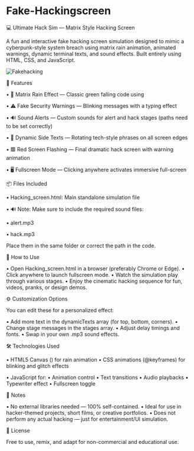 # Fake-Hackingscreen
💻 Ultimate Hack Sim — Matrix Style Hacking Screen

A fun and interactive fake hacking screen simulation designed to mimic a cyberpunk-style system breach using matrix rain animation, animated warnings, dynamic terminal texts, and sound effects. Built entirely using HTML, CSS, and JavaScript.

![Fakehacking](https://github.com/user-attachments/assets/c981419a-6698-4ce7-b640-3c5c4e00b130)

🎯 Features

• 💚 Matrix Rain Effect — Classic green falling code using <canvas>

• ⚠️ Fake Security Warnings — Blinking messages with a typing effect

• 🔊 Sound Alerts — Custom sounds for alert and hack stages (paths need to be set correctly)

• 🧱 Dynamic Side Texts — Rotating tech-style phrases on all screen edges

• 🟥 Red Screen Flashing — Final dramatic hack screen with warning animation

• 🖥️ Fullscreen Mode — Clicking anywhere activates immersive full-screen

📦 Files Included

• Hacking_screen.html: Main standalone simulation file

• 🔊 Note: Make sure to include the required sound files: 

• alert.mp3

• hack.mp3

Place them in the same folder or correct the path in the code.

🚀 How to Use

• Open Hacking_screen.html in a browser (preferably Chrome or Edge).
• Click anywhere to launch fullscreen mode.
• Watch the simulation play through various stages.
• Enjoy the cinematic hacking sequence for fun, videos, pranks, or design demos.

⚙️ Customization Options

You can edit these for a personalized effect:

• Add more text in the dynamicTexts array (for top, bottom, corners).
• Change stage messages in the stages array.
• Adjust delay timings and fonts.
• Swap in your own .mp3 sound effects.

🛠️ Technologies Used

• HTML5 Canvas (<canvas>) for rain animation
• CSS animations (@keyframes) for blinking and glitch effects

• JavaScript for: 
• Animation control
• Text transitions
• Audio playbacks
• Typewriter effect
• Fullscreen toggle

📎 Notes

• No external libraries needed — 100% self-contained.
• Ideal for use in hacker-themed projects, short films, or creative portfolios.
• Does not perform any actual hacking — just for entertainment/UI simulation.

📜 License

Free to use, remix, and adapt for non-commercial and educational use.
